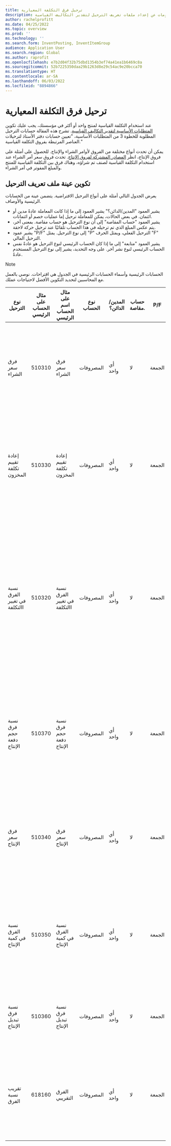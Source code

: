 ```yaml
---
title: ترحيل فرق التكلفة المعيارية
description: توضح هذه المقالة معلومات عن إعداد ملفات تعريف الترحيل لتقدير التكاليف القياسية.
author: rachelprofitt
ms.date: 04/25/2022
ms.topic: overview
ms.prod: ''
ms.technology: ''
ms.search.form: InventPosting, InventItemGroup
audience: Application User
ms.search.region: Global
ms.author: raprofit
ms.openlocfilehash: e7b2d04f32b75dbd1354b3ef74a41ea1b6469c8a
ms.sourcegitcommit: 52b7225350daa29b1263d8e29c54ac9e20bcca70
ms.translationtype: HT
ms.contentlocale: ar-SA
ms.lasthandoff: 06/03/2022
ms.locfileid: "8894866"
---
```

# <a name="standard-cost-variance-posting"></a>ترحيل فرق التكلفة المعيارية

عند استخدام التكلفة القياسية لمنتج واحد أو أكثر في مؤسستك، يجب عليك تكوين [المتطلبات الأساسية لتقدير التكاليف القياسية](/supply-chain/cost-management/prerequisites-standard-costs.md). تشرح هذه المقالة حسابات الترحيل المطلوبة للخطوة 3 من المتطلبات الأساسية، "تعيين حسابات دفتر الأستاذ لترحيلات العناصر المرتبطة بفروق التكلفة القياسية."

يمكن أن تحدث أنواع مختلفة من الفروق لأوامر الشراء والإنتاج. للحصول على أمثلة على فروق الإنتاج، انظر [المصادر المشتركة لفروق الإنتاج](/supply-chain/cost-management/common-sources-of-production-variances.md). تحدث فروق سعر أمر الشراء عند استخدام التكلفة القياسية لصنف تم شراؤه، وهناك فرق بين التكلفة القياسية للمنتج والمبلغ المفوتر في أمر الشراء.

## <a name="sample-posting-profile-configuration"></a>تكوين عينة ملف تعريف الترحيل

يعرض الجدول التالي أمثلة على أنواع الترحيل الافتراضية. يتضمن عينة من الحسابات الرئيسية والأوصاف.

- يشير العمود "المدين/الدائن؟" يشير العمود إلى ما إذا كانت المعاملة عادةً مدين أو ائتمان. في بعض الحالات، يمكن للمعاملة ترحيل إما عمليات خصم أو ائتمانات.
- يشير العمود "حساب المقاصة" إلى أن نوع الترحيل هو حساب مقاصة. بمعنى آخر، يتم عكس المبلغ الذي تم ترحيله في هذا الحساب تلقائيًا عند ترحيل حركة لاحقة.
- يشير عمود "P/F" إلى نوع الترحيل. يمثل "P" الترحيل الفعلي، ويمثل الحرف "F" الترحيل المالي.
- يشير العمود "متابعة" إلى ما إذا كان الحساب الرئيسي لنوع الترحيل هو عادةً نفس الحساب الرئيسي لنوع نشر آخر. على وجه التحديد، يشير إلى نوع الترحيل المستخدم عادةً.

> [!NOTE]
> الحسابات الرئيسية وأسماء الحسابات الرئيسية في الجدول هي اقتراحات. نوصي بالعمل مع المحاسبين لتحديد التكوين الأفضل لاحتياجات عملك.

| نوع الترحيل | مثال على الحساب الرئيسي | مثال على اسم الحساب الرئيسي | نوع الحساب | المدين/الدائن؟ | حساب مقاصة. | P/F | متابعة | ‏‏الوصف‬ |
|--------------|----------------------|---------------------------|--------------|---------------|------------------|-----|--------|-------------|
| فرق سعر الشراء | 510310 | فرق سعر الشراء | المصروفات | أي واحد | لا | الجمعة | غير قابل للتطبيق | يتم استخدام هذا الحساب عندما يكون هناك تباين بين سعر الشراء والتكلفة القياسية في أمر الشراء. |
| إعادة تقييم تكلفة المخزون | 510330 | إعادة تقييم تكلفة المخزون | المصروفات | أي واحد | لا | الجمعة | غير قابل للتطبيق | يتم استخدام هذا الحساب عند تنشيط إصدار تكلفة جديد لعنصر تكلفة قياسية لإعادة تقييم المخزون الفعلي. |
| نسبة الفرق في تغيير االتكلفة | 510320 | نسبة الفرق في تغيير االتكلفة | المصروفات | أي واحد | لا | الجمعة | غير قابل للتطبيق | يتم استخدام هذا الحساب عندما يكون هناك اختلاف في التكاليف القياسية بين المواقع، أو عند إرجاع عنصر وهناك تغيير بين التكلفة القياسية الأصلية والتكلفة القياسية الحالية للمنتج. |
| نسبة فرق حجم دفعة الإنتاج | 510370 | نسبة فرق حجم دفعة الإنتاج | المصروفات | أي واحد | لا | الجمعة | غير قابل للتطبيق | يتم استخدام هذا الحساب عند وجود اختلافات بين أساس حساب قائمة مكونات الصنف والكمية الفعلية لحساب تكلفة أمر الإنتاج. |
| فرق سعر الإنتاج | 510340 | فرق سعر الإنتاج | المصروفات | أي واحد | لا | الجمعة | غير قابل للتطبيق | يتم استخدام هذا الحساب عند وجود اختلافات في الأسعار بين التكلفة المقدرة والتكلفة الفعلية لأمر إنتاج. |
| نسبة الفرق في كمية الإنتاج | 510350 | نسبة الفرق في كمية الإنتاج | المصروفات | أي واحد | لا | الجمعة | غير قابل للتطبيق | يتم استخدام هذا الحساب عند وجود اختلافات في الكمية بين التكلفة المقدرة والتكاليف الفعلية لأمر إنتاج. |
| نسبة فرق تبديل الإنتاج | 510360 | نسبة فرق تبديل الإنتاج | المصروفات | أي واحد | لا | الجمعة | غير قابل للتطبيق | يتم استخدام هذا الحساب عند وجود استهلاك غير متوقع في أمر إنتاج. |
| تقريب نسبة الفرق | 618160 | الفرق التقريبي | المصروفات | أي واحد | لا | الجمعة | غير قابل للتطبيق | يتم استخدام هذا الحساب عند وجود فرق تقريب عند حساب تكاليف الإنتاج من التكاليف القياسية. |
